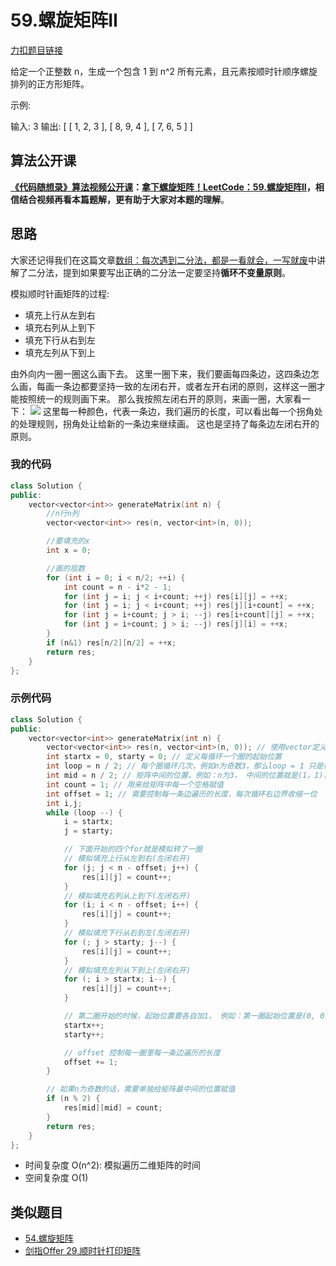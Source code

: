 # 59.螺旋矩阵II

[力扣题目链接](https://leetcode.cn/problems/spiral-matrix-ii/)

给定一个正整数 n，生成一个包含 1 到 n^2 所有元素，且元素按顺时针顺序螺旋排列的正方形矩阵。

示例:

输入: 3
输出:
[
 [ 1, 2, 3 ],
 [ 8, 9, 4 ],
 [ 7, 6, 5 ]
]


## 算法公开课

**[《代码随想录》算法视频公开课](https://programmercarl.com/other/gongkaike.html)：[拿下螺旋矩阵！LeetCode：59.螺旋矩阵II](https://www.bilibili.com/video/BV1SL4y1N7mV)，相信结合视频再看本篇题解，更有助于大家对本题的理解**。

## 思路

大家还记得我们在这篇文章[数组：每次遇到二分法，都是一看就会，一写就废](https://programmercarl.com/0704.二分查找.html)中讲解了二分法，提到如果要写出正确的二分法一定要坚持**循环不变量原则**。

模拟顺时针画矩阵的过程:

* 填充上行从左到右
* 填充右列从上到下
* 填充下行从右到左
* 填充左列从下到上

由外向内一圈一圈这么画下去。
这里一圈下来，我们要画每四条边，这四条边怎么画，每画一条边都要坚持一致的左闭右开，或者左开右闭的原则，这样这一圈才能按照统一的规则画下来。
那么我按照左闭右开的原则，来画一圈，大家看一下：
![](https://code-thinking-1253855093.file.myqcloud.com/pics/20220922102236.png)
这里每一种颜色，代表一条边，我们遍历的长度，可以看出每一个拐角处的处理规则，拐角处让给新的一条边来继续画。
这也是坚持了每条边左闭右开的原则。

### 我的代码
```CPP
class Solution {
public:
    vector<vector<int>> generateMatrix(int n) {
        //n行n列
        vector<vector<int>> res(n, vector<int>(n, 0));

        //要填充的x
        int x = 0;

        //画的层数
        for (int i = 0; i < n/2; ++i) {
            int count = n - i*2 - 1;
            for (int j = i; j < i+count; ++j) res[i][j] = ++x;
            for (int j = i; j < i+count; ++j) res[j][i+count] = ++x;
            for (int j = i+count; j > i; --j) res[i+count][j] = ++x;
            for (int j = i+count; j > i; --j) res[j][i] = ++x;
        }
        if (n&1) res[n/2][n/2] = ++x;
        return res;
    }
};
```

### 示例代码
```CPP
class Solution {
public:
    vector<vector<int>> generateMatrix(int n) {
        vector<vector<int>> res(n, vector<int>(n, 0)); // 使用vector定义一个二维数组
        int startx = 0, starty = 0; // 定义每循环一个圈的起始位置
        int loop = n / 2; // 每个圈循环几次，例如n为奇数3，那么loop = 1 只是循环一圈，矩阵中间的值需要单独处理
        int mid = n / 2; // 矩阵中间的位置，例如：n为3， 中间的位置就是(1，1)，n为5，中间位置为(2, 2)
        int count = 1; // 用来给矩阵中每一个空格赋值
        int offset = 1; // 需要控制每一条边遍历的长度，每次循环右边界收缩一位
        int i,j;
        while (loop --) {
            i = startx;
            j = starty;

            // 下面开始的四个for就是模拟转了一圈
            // 模拟填充上行从左到右(左闭右开)
            for (j; j < n - offset; j++) {
                res[i][j] = count++;
            }
            // 模拟填充右列从上到下(左闭右开)
            for (i; i < n - offset; i++) {
                res[i][j] = count++;
            }
            // 模拟填充下行从右到左(左闭右开)
            for (; j > starty; j--) {
                res[i][j] = count++;
            }
            // 模拟填充左列从下到上(左闭右开)
            for (; i > startx; i--) {
                res[i][j] = count++;
            }

            // 第二圈开始的时候，起始位置要各自加1， 例如：第一圈起始位置是(0, 0)，第二圈起始位置是(1, 1)
            startx++;
            starty++;

            // offset 控制每一圈里每一条边遍历的长度
            offset += 1;
        }

        // 如果n为奇数的话，需要单独给矩阵最中间的位置赋值
        if (n % 2) {
            res[mid][mid] = count;
        }
        return res;
    }
};
```

* 时间复杂度 O(n^2): 模拟遍历二维矩阵的时间
* 空间复杂度 O(1)

## 类似题目

* [54.螺旋矩阵](https://leetcode.cn/problems/spiral-matrix/)
* [剑指Offer 29.顺时针打印矩阵](https://leetcode.cn/problems/shun-shi-zhen-da-yin-ju-zhen-lcof/)
